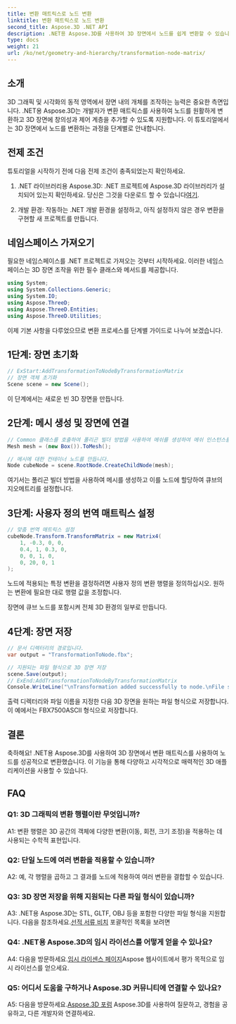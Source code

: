 ```yaml
---
title: 변환 매트릭스로 노드 변환
linktitle: 변환 매트릭스로 노드 변환
second_title: Aspose.3D .NET API
description: .NET용 Aspose.3D를 사용하여 3D 장면에서 노드를 쉽게 변환할 수 있습니다. 튜토리얼을 통해 단계별 노드 변환을 알아보세요.
type: docs
weight: 21
url: /ko/net/geometry-and-hierarchy/transformation-node-matrix/
---
```

## 소개

3D 그래픽 및 시각화의 동적 영역에서 장면 내의 개체를 조작하는 능력은 중요한 측면입니다. .NET용 Aspose.3D는 개발자가 변환 매트릭스를 사용하여 노드를 원활하게 변환하고 3D 장면에 창의성과 제어 계층을 추가할 수 있도록 지원합니다. 이 튜토리얼에서는 3D 장면에서 노드를 변환하는 과정을 단계별로 안내합니다.

## 전제 조건

튜토리얼을 시작하기 전에 다음 전제 조건이 충족되었는지 확인하세요.

1.  .NET 라이브러리용 Aspose.3D: .NET 프로젝트에 Aspose.3D 라이브러리가 설치되어 있는지 확인하세요. 당신은 그것을 다운로드 할 수 있습니다[여기](https://releases.aspose.com/3d/net/).

2. 개발 환경: 작동하는 .NET 개발 환경을 설정하고, 아직 설정하지 않은 경우 변환을 구현할 새 프로젝트를 만듭니다.

## 네임스페이스 가져오기

필요한 네임스페이스를 .NET 프로젝트로 가져오는 것부터 시작하세요. 이러한 네임스페이스는 3D 장면 조작을 위한 필수 클래스와 메서드를 제공합니다.

```csharp
using System;
using System.Collections.Generic;
using System.IO;
using Aspose.ThreeD;
using Aspose.ThreeD.Entities;
using Aspose.ThreeD.Utilities;
```

이제 기본 사항을 다루었으므로 변환 프로세스를 단계별 가이드로 나누어 보겠습니다.

## 1단계: 장면 초기화

```csharp
// ExStart:AddTransformationToNodeByTransformationMatrix
// 장면 객체 초기화
Scene scene = new Scene();

```

이 단계에서는 새로운 빈 3D 장면을 만듭니다.

## 2단계: 메시 생성 및 장면에 연결

```csharp
// Common 클래스를 호출하여 폴리곤 빌더 방법을 사용하여 메쉬를 생성하여 메쉬 인스턴스를 설정합니다.
Mesh mesh = (new Box()).ToMesh();

// 메시에 대한 컨테이너 노드를 만듭니다.
Node cubeNode = scene.RootNode.CreateChildNode(mesh);
```

여기서는 폴리곤 빌더 방법을 사용하여 메시를 생성하고 이를 노드에 할당하여 큐브의 지오메트리를 설정합니다.

## 3단계: 사용자 정의 번역 매트릭스 설정

```csharp
// 맞춤 번역 매트릭스 설정
cubeNode.Transform.TransformMatrix = new Matrix4(
    1, -0.3, 0, 0,
    0.4, 1, 0.3, 0,
    0, 0, 1, 0,
    0, 20, 0, 1
);        
```

노드에 적용되는 특정 변환을 결정하려면 사용자 정의 변환 행렬을 정의하십시오. 원하는 변환에 필요한 대로 행렬 값을 조정합니다.

장면에 큐브 노드를 포함시켜 전체 3D 환경의 일부로 만듭니다.

## 4단계: 장면 저장

```csharp
// 문서 디렉터리의 경로입니다.
var output = "TransformationToNode.fbx";

// 지원되는 파일 형식으로 3D 장면 저장
scene.Save(output);
// ExEnd:AddTransformationToNodeByTransformationMatrix
Console.WriteLine("\nTransformation added successfully to node.\nFile saved at " + output);
```

출력 디렉터리와 파일 이름을 지정한 다음 3D 장면을 원하는 파일 형식으로 저장합니다. 이 예에서는 FBX7500ASCII 형식으로 저장합니다.

## 결론

축하해요! .NET용 Aspose.3D를 사용하여 3D 장면에서 변환 매트릭스를 사용하여 노드를 성공적으로 변환했습니다. 이 기능을 통해 다양하고 시각적으로 매력적인 3D 애플리케이션을 사용할 수 있습니다.

## FAQ

### Q1: 3D 그래픽의 변환 행렬이란 무엇입니까?

A1: 변환 행렬은 3D 공간의 객체에 다양한 변환(이동, 회전, 크기 조정)을 적용하는 데 사용되는 수학적 표현입니다.

### Q2: 단일 노드에 여러 변환을 적용할 수 있습니까?

A2: 예, 각 행렬을 곱하고 그 결과를 노드에 적용하여 여러 변환을 결합할 수 있습니다.

### Q3: 3D 장면 저장을 위해 지원되는 다른 파일 형식이 있습니까?

 A3: .NET용 Aspose.3D는 STL, GLTF, OBJ 등을 포함한 다양한 파일 형식을 지원합니다. 다음을 참조하세요.[선적 서류 비치](https://reference.aspose.com/3d/net/) 포괄적인 목록을 보려면

### Q4: .NET용 Aspose.3D의 임시 라이선스를 어떻게 얻을 수 있나요?

 A4: 다음을 방문하세요.[임시 라이센스 페이지](https://purchase.aspose.com/temporary-license/)Aspose 웹사이트에서 평가 목적으로 임시 라이선스를 얻으세요.

### Q5: 어디서 도움을 구하거나 Aspose.3D 커뮤니티에 연결할 수 있나요?

 A5: 다음을 방문하세요.[Aspose.3D 포럼](https://forum.aspose.com/c/3d/18) Aspose.3D를 사용하여 질문하고, 경험을 공유하고, 다른 개발자와 연결하세요.